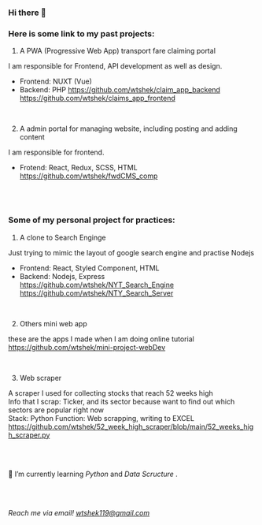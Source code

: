 ### Hi there 👋

<h3> Here is some link to my past projects: </h3>

1. A PWA (Progressive Web App) transport fare claiming portal

I am responsible for Frontend, API development as well as design.
- Frontend: NUXT (Vue)
- Backend: PHP 
https://github.com/wtshek/claim_app_backend
https://github.com/wtshek/claims_app_frontend

<br>

2. A admin portal for managing website, including posting and adding content

I am responsible for frontend. 
- Frotend: React, Redux, SCSS, HTML 
https://github.com/wtshek/fwdCMS_comp


 <br> 
 <br>
 
 
<h3> Some of my personal project for practices: </h3>

1. A clone to Search Enginge

Just trying to mimic the layout of google search engine and practise Nodejs
- Frontend: React, Styled Component, HTML
- Backend: Nodejs, Express
https://github.com/wtshek/NYT_Search_Engine
https://github.com/wtshek/NTY_Search_Server

<br>

2. Others mini web app 

these are the apps I made when I am doing online tutorial
<br>
https://github.com/wtshek/mini-project-webDev

<br>

3. Web scraper

A scraper I used for collecting stocks that reach 52 weeks high <br>
Info that I scrap: Ticker, and its sector because want to find out which sectors are popular right now <br>
Stack: Python 
Function: Web scrapping, writing to EXCEL
<br>
https://github.com/wtshek/52_week_high_scraper/blob/main/52_weeks_high_scraper.py

<br>
<br>


 🌱 I’m currently learning <em> Python</em> and <em> Data Scructure </em>.
 
 <br> 
 <br>
 
 <em> Reach me via email! wtshek119@gmail.com </em>
